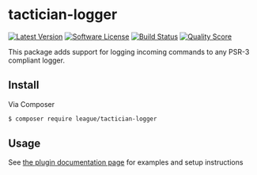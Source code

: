 # tactician-logger

[![Latest Version](https://img.shields.io/github/release/thephpleague/tactician-logger.svg?style=flat-square)](https://github.com/thephpleague/tactician-logger/releases)
[![Software License](https://img.shields.io/badge/license-MIT-brightgreen.svg?style=flat-square)](LICENSE.md)
[![Build Status](https://img.shields.io/travis/thephpleague/tactician-logger/master.svg?style=flat-square)](https://travis-ci.org/thephpleague/tactician-logger)
[![Quality Score](https://img.shields.io/scrutinizer/g/thephpleague/tactician-logger.svg?style=flat-square)](https://scrutinizer-ci.com/g/thephpleague/tactician-logger)

This package adds support for logging incoming commands to any PSR-3 compliant logger. 

## Install

Via Composer

``` bash
$ composer require league/tactician-logger
```

## Usage

See [the plugin documentation page](http://tactician.thephpleague.com/plugins/logger/) for examples and setup instructions 
